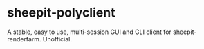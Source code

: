 # sheepit-polyclient
A stable, easy to use, multi-session GUI and CLI client for sheepit-renderfarm. Unofficial.
